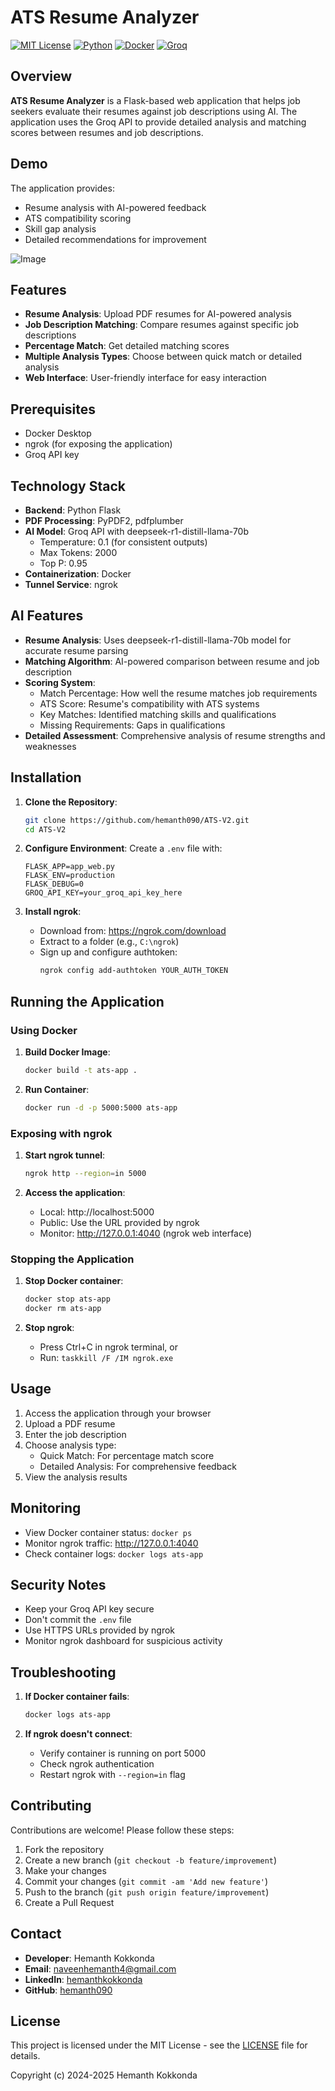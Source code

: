 # ATS Resume Analyzer

[![MIT License](https://img.shields.io/badge/License-MIT-green.svg)](https://choosealicense.com/licenses/mit/)
[![Python](https://img.shields.io/badge/Python-3.8+-blue.svg)](https://www.python.org/downloads/)
[![Docker](https://img.shields.io/badge/Docker-Enabled-blue.svg)](https://www.docker.com/)
[![Groq](https://img.shields.io/badge/AI-Groq-orange.svg)](https://groq.com/)

## Overview

**ATS Resume Analyzer** is a Flask-based web application that helps job seekers evaluate their resumes against job descriptions using AI. The application uses the Groq API to provide detailed analysis and matching scores between resumes and job descriptions.

## Demo

The application provides:
- Resume analysis with AI-powered feedback
- ATS compatibility scoring
- Skill gap analysis
- Detailed recommendations for improvement

![Image](https://github.com/user-attachments/assets/2fc94000-70f5-4450-9bf5-c3c143630fd0)

## Features

- **Resume Analysis**: Upload PDF resumes for AI-powered analysis
- **Job Description Matching**: Compare resumes against specific job descriptions
- **Percentage Match**: Get detailed matching scores
- **Multiple Analysis Types**: Choose between quick match or detailed analysis
- **Web Interface**: User-friendly interface for easy interaction

## Prerequisites

- Docker Desktop
- ngrok (for exposing the application)
- Groq API key

## Technology Stack

- **Backend**: Python Flask
- **PDF Processing**: PyPDF2, pdfplumber
- **AI Model**: Groq API with deepseek-r1-distill-llama-70b
  - Temperature: 0.1 (for consistent outputs)
  - Max Tokens: 2000
  - Top P: 0.95
- **Containerization**: Docker
- **Tunnel Service**: ngrok

## AI Features

- **Resume Analysis**: Uses deepseek-r1-distill-llama-70b model for accurate resume parsing
- **Matching Algorithm**: AI-powered comparison between resume and job description
- **Scoring System**: 
  - Match Percentage: How well the resume matches job requirements
  - ATS Score: Resume's compatibility with ATS systems
  - Key Matches: Identified matching skills and qualifications
  - Missing Requirements: Gaps in qualifications
- **Detailed Assessment**: Comprehensive analysis of resume strengths and weaknesses

## Installation

1. **Clone the Repository**:
   ```bash
   git clone https://github.com/hemanth090/ATS-V2.git
   cd ATS-V2
   ```

2. **Configure Environment**:
   Create a `.env` file with:
   ```env
   FLASK_APP=app_web.py
   FLASK_ENV=production
   FLASK_DEBUG=0
   GROQ_API_KEY=your_groq_api_key_here
   ```

3. **Install ngrok**:
   - Download from: https://ngrok.com/download
   - Extract to a folder (e.g., `C:\ngrok`)
   - Sign up and configure authtoken:
     ```bash
     ngrok config add-authtoken YOUR_AUTH_TOKEN
     ```

## Running the Application

### Using Docker

1. **Build Docker Image**:
   ```bash
   docker build -t ats-app .
   ```

2. **Run Container**:
   ```bash
   docker run -d -p 5000:5000 ats-app
   ```

### Exposing with ngrok

1. **Start ngrok tunnel**:
   ```bash
   ngrok http --region=in 5000
   ```

2. **Access the application**:
   - Local: http://localhost:5000
   - Public: Use the URL provided by ngrok
   - Monitor: http://127.0.0.1:4040 (ngrok web interface)

### Stopping the Application

1. **Stop Docker container**:
   ```bash
   docker stop ats-app
   docker rm ats-app
   ```

2. **Stop ngrok**:
   - Press Ctrl+C in ngrok terminal, or
   - Run: `taskkill /F /IM ngrok.exe`

## Usage

1. Access the application through your browser
2. Upload a PDF resume
3. Enter the job description
4. Choose analysis type:
   - Quick Match: For percentage match score
   - Detailed Analysis: For comprehensive feedback
5. View the analysis results

## Monitoring

- View Docker container status: `docker ps`
- Monitor ngrok traffic: http://127.0.0.1:4040
- Check container logs: `docker logs ats-app`

## Security Notes

- Keep your Groq API key secure
- Don't commit the `.env` file
- Use HTTPS URLs provided by ngrok
- Monitor ngrok dashboard for suspicious activity

## Troubleshooting

1. **If Docker container fails**:
   ```bash
   docker logs ats-app
   ```

2. **If ngrok doesn't connect**:
   - Verify container is running on port 5000
   - Check ngrok authentication
   - Restart ngrok with `--region=in` flag

## Contributing

Contributions are welcome! Please follow these steps:

1. Fork the repository
2. Create a new branch (`git checkout -b feature/improvement`)
3. Make your changes
4. Commit your changes (`git commit -am 'Add new feature'`)
5. Push to the branch (`git push origin feature/improvement`)
6. Create a Pull Request

## Contact

- **Developer**: Hemanth Kokkonda
- **Email**: naveenhemanth4@gmail.com
- **LinkedIn**: [hemanthkokkonda](https://www.linkedin.com/in/hemanthkokkonda/)
- **GitHub**: [hemanth090](https://github.com/hemanth090)

## License

This project is licensed under the MIT License - see the [LICENSE](LICENSE) file for details.

Copyright (c) 2024-2025 Hemanth Kokkonda
